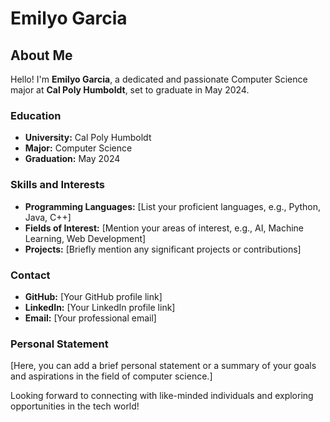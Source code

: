 # Emilyo Garcia

## About Me
Hello! I'm **Emilyo Garcia**, a dedicated and passionate Computer Science major at **Cal Poly Humboldt**, set to graduate in May 2024. 

### Education
- **University:** Cal Poly Humboldt
- **Major:** Computer Science
- **Graduation:** May 2024

### Skills and Interests
- **Programming Languages:** [List your proficient languages, e.g., Python, Java, C++]
- **Fields of Interest:** [Mention your areas of interest, e.g., AI, Machine Learning, Web Development]
- **Projects:** [Briefly mention any significant projects or contributions]

### Contact
- **GitHub:** [Your GitHub profile link]
- **LinkedIn:** [Your LinkedIn profile link]
- **Email:** [Your professional email]

### Personal Statement
[Here, you can add a brief personal statement or a summary of your goals and aspirations in the field of computer science.]

Looking forward to connecting with like-minded individuals and exploring opportunities in the tech world!
